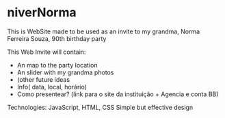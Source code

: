 # niverNorma
This is WebSite made to be used as an invite to my grandma, Norma Ferreira Souza, 90th birthday party


This Web Invite will contain:

- An map to the party location
- An slider with my grandma photos
- (other future ideas
- Info( data, local, horário)
- Como presentear? (link para o site da instituição + Agencia e conta BB)


Technologies: 
JavaScript, HTML, CSS
Simple but effective design 
